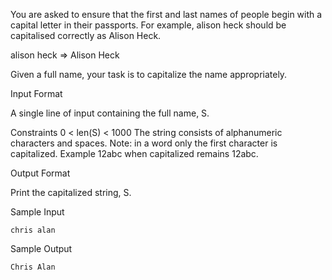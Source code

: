 You are asked to ensure that the first and last names of people begin with a capital letter in their passports. For example, alison heck should be capitalised correctly as Alison Heck.

alison heck => Alison Heck

Given a full name, your task is to capitalize the name appropriately.

Input Format

A single line of input containing the full name, S.

Constraints
0 < len(S) < 1000
The string consists of alphanumeric characters and spaces.
Note: in a word only the first character is capitalized. Example 12abc when capitalized remains 12abc.

Output Format

Print the capitalized string, S.

Sample Input
```
chris alan
```
Sample Output
```
Chris Alan
```